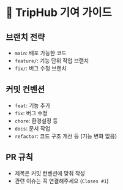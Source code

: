 # 🙌 TripHub 기여 가이드

## 브랜치 전략
- `main`: 배포 가능한 코드
- `feature/`: 기능 단위 작업 브랜치
- `fix/`: 버그 수정 브랜치

## 커밋 컨벤션
- `feat`: 기능 추가
- `fix`: 버그 수정
- `chore`: 환경설정 등
- `docs`: 문서 작업
- `refactor`: 코드 구조 개선 등 (기능 변화 없음)

## PR 규칙
- 제목은 커밋 컨벤션에 맞춰 작성
- 관련 이슈는 꼭 연결해주세요 (`Closes #1`)
